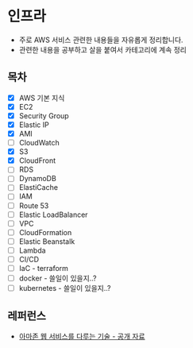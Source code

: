 # 인프라

- 주로 AWS 서비스 관련한 내용들을 자유롭게 정리합니다.
- 관련한 내용을 공부하고 살을 붙여서 카테고리에 계속 정리

## 목차

- [x] AWS 기본 지식
- [x] EC2
- [x] Security Group
- [x] Elastic IP
- [x] AMI
- [ ] CloudWatch
- [x] S3
- [x] CloudFront
- [ ] RDS
- [ ] DynamoDB
- [ ] ElastiCache
- [ ] IAM
- [ ] Route 53
- [ ] Elastic LoadBalancer
- [ ] VPC
- [ ] CloudFormation
- [ ] Elastic Beanstalk
- [ ] Lambda
- [ ] CI/CD
- [ ] IaC - terraform
- [ ] docker - 쓸일이 있을지..?
- [ ] kubernetes - 쓸일이 있을지..?

## 레퍼런스

- [아마존 웹 서비스를 다루는 기술 - 공개 자료](http://pyrasis.com/book/TheArtOfAmazonWebServices)